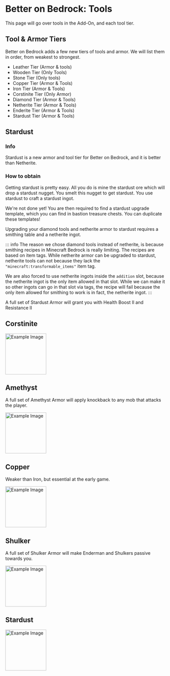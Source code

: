 # Better on Bedrock: Tools
This page will go over tools in the Add-On, and each tool tier.

## Tool & Armor Tiers
Better on Bedrock adds a few new tiers of tools and armor. We will list them in order, from weakest to strongest.
- Leather Tier (Armor & tools)
- Wooden Tier (Only Tools)
- Stone Tier (Only tools)
- Copper Tier (Armor & Tools)
- Iron Tier (Armor & Tools)
- Corstinite Tier (Only Armor)
- Diamond Tier (Armor & Tools)
- Netherite Tier (Armor & Tools)
- Enderite Tier (Armor & Tools)
- Stardust Tier (Armor & Tools)

## Stardust
<ImageShuffler
  :images="[
    'stardust_ingot',
    'stardust_nugget',
    'stardust_helmet',
    'stardust_chestplate',
    'stardust_leggings',
    'stardust_boots',
    'stardust_sword',
    'stardust_pickaxe',
    'stardust_axe',
    'stardust_shovel',
    'stardust_hoe'
  ]"
/>


### Info
Stardust is a new armor and tool tier for Better on Bedrock, and it is better than Netherite.
### How to obtain
Getting stardust is pretty easy. All you do is mine the stardust ore which will drop a stardust nugget. You smelt this nugget to get stardust. You use stardust to craft a stardust ingot.

<Furnace
  input="stardust_nugget"
  fuel="https://minecraft.wiki/images/Coal_JE4_BE3.png?165e9"
  output="star_dust"
  outputText=""
  :inputTooltips="['Stardust Nugget']"
  :fuelTooltips="['Fuel']"
  :outputTooltips="['Stardust']"
/>

<CraftingTable
  :grid="[
    {  image: 'https://minecraft.wiki/images/Diamond_JE3_BE3.png?99d00' },
    {  image: 'https://minecraft.wiki/images/Gold_Ingot_JE4_BE2.png?80cd6' },
    {  image: 'https://minecraft.wiki/images/Diamond_JE3_BE3.png?99d00' },
    {  image: 'star_dust' },
    {  image: 'https://minecraft.wiki/images/Gold_Ingot_JE4_BE2.png?80cd6' },
    {  image: 'star_dust' },
    {  image: 'star_dust' },
    {  image: 'star_dust' },
    {  image: 'star_dust' }
  ]"
  :inputTooltips="[
    `<span class='tooltip-title'>Diamond</span>`,
    `<span class='tooltip-title'>Gold Ingot</span>`,
    `<span class='tooltip-title'>Diamond</span>`,
    `<span class='tooltip-title'>Stardust</span>`,
    `<span class='tooltip-title'>Gold Ingot Ingot</span>`,
    `<span class='tooltip-title'>Stardust</span>`,
    `<span class='tooltip-title'>Stardust</span>`,
    `<span class='tooltip-title'>Stardust</span>`,
    `<span class='tooltip-title'>Stardust</span>`
  ]"
  output="stardust_ingot"
  outputText="4"
  outputSlotText="Stardust Ingot"
/>

We're not done yet! You are then required to find a stardust upgrade template, which you can find in bastion treasure chests. You can duplicate these templates!

<CraftingTable
  :grid="[
    { image: 'https://minecraft.wiki/images/thumb/Deepslate_%28UD%29_JE3.png/120px-Deepslate_%28UD%29_JE3.png?7635f' },
    { image: 'stardust_upgrade' },
    { image: 'https://minecraft.wiki/images/thumb/Deepslate_%28UD%29_JE3.png/120px-Deepslate_%28UD%29_JE3.png?7635f' },
    { image: 'https://minecraft.wiki/images/thumb/Deepslate_%28UD%29_JE3.png/120px-Deepslate_%28UD%29_JE3.png?7635f' },
    { image: 'stardust_ingot' },
    { image: 'https://minecraft.wiki/images/thumb/Deepslate_%28UD%29_JE3.png/120px-Deepslate_%28UD%29_JE3.png?7635f' },
    { image: 'https://minecraft.wiki/images/thumb/Deepslate_%28UD%29_JE3.png/120px-Deepslate_%28UD%29_JE3.png?7635f' },
    { image: 'https://minecraft.wiki/images/thumb/Deepslate_%28UD%29_JE3.png/120px-Deepslate_%28UD%29_JE3.png?7635f' },
    { image: 'https://minecraft.wiki/images/thumb/Deepslate_%28UD%29_JE3.png/120px-Deepslate_%28UD%29_JE3.png?7635f' }
  ]"
  :inputTooltips="[
    `<span class='tooltip-title'>Deepslate</span>`,
    `<span class='tooltip-title' style='color: yellow; text-shadow: 3px 3px 0px #3e3e15;'>Stardust Upgrade</span><br><br><span class='tooltip-property' style='color: lightgrey; text-shadow: 3px 3px 0px #292929;'>Applies to:</span><br><span class='tooltip-value' style='color: #5454fc; text-shadow: 3px 3px 0px #15153e;'>‎‎ Diamond Equipment</span><br><span class='tooltip-property' style='color: lightgrey; text-shadow: 3px 3px 0px #292929;'>Ingredients:</span><br><span class='tooltip-value' style='color: #5454fc; text-shadow: 3px 3px 0px #15153e;'>‎‎ Netherite Ingot</span>`,
    `<span class='tooltip-title'>Deepslate</span>`,
    `<span class='tooltip-title'>Deepslate</span>`,
    `<span class='tooltip-title'>Stardust Ingot</span>`,
    `<span class='tooltip-title'>Deepslate</span>`,
    `<span class='tooltip-title'>Deepslate</span>`,
    `<span class='tooltip-title'>Deepslate</span>`,
    `<span class='tooltip-title'>Deepslate</span>`
  ]"
  output="stardust_upgrade"
  outputText="2"
  outputSlotText="Stardust Upgrade Template"
  :outputTooltips="[
     `<span class='tooltip-title' style='color: yellow; text-shadow: 3px 3px 0px #3e3e15;'>Stardust Upgrade</span><br><br><span class='tooltip-property' style='color: lightgrey; text-shadow: 3px 3px 0px #292929;'>Applies to:</span><br><span class='tooltip-value' style='color: #5454fc; text-shadow: 3px 3px 0px #15153e;'>‎‎ Diamond Equipment</span><br><span class='tooltip-property' style='color: lightgrey; text-shadow: 3px 3px 0px #292929;'>Ingredients:</span><br><span class='tooltip-value' style='color: #5454fc; text-shadow: 3px 3px 0px #15153e;'>‎‎ Netherite Ingot</span>`,
  ]"
/>

Upgrading your diamond tools and netherite armor to stardust requires a smithing table and a netherite ingot.
<ShufflingSmithingTable
  background="UI/smithing_background"
  :inputItems="[
    ['stardust_upgrade'],
    ['diamond_sword', 'diamond_pickaxe', 'diamond_axe', 'diamond_shovel', 'diamond_hoe', 'netherite_helmet', 'netherite_chestplate', 'netherite_leggings', 'netherite_boots'],
    ['netherite_ingot']
  ]"
  :inputTooltips="[
`<span class='tooltip-title' style='color: yellow; text-shadow: 3px 3px 0px #3e3e15;'>Stardust Upgrade</span><br><br><span class='tooltip-property' style='color: lightgrey; text-shadow: 3px 3px 0px #292929;'>Applies to:</span><br><span class='tooltip-value' style='color: #5454fc; text-shadow: 3px 3px 0px #15153e;'>‎‎ Diamond Equipment</span><br><span class='tooltip-property' style='color: lightgrey; text-shadow: 3px 3px 0px #292929;'>Ingredients:</span><br><span class='tooltip-value' style='color: #5454fc; text-shadow: 3px 3px 0px #15153e;'>‎‎ Netherite Ingot</span>`,
    `<span class='tooltip-title'>Diamond Equipment</span>`,
    `<span class='tooltip-title'>Netherite Ingot</span>`
  ]"
  :outputItems="['stardust_sword', 'stardust_pickaxe', 'stardust_axe', 'stardust_shovel', 'stardust_hoe', 'stardust_helmet', 'stardust_chestplate', 'stardust_leggings', 'stardust_boots']"
  :outputTooltip="`<span>Stardust Equipment</span>`"
  :cycleInterval="1500"
/>

::: info
The reason we chose diamond tools instead of netherite, is because smithing recipes in Minecraft Bedrock is really limiting. The recipes are based on item tags. While netherite armor can be upgraded to stardust, netherite tools can not because they lack the `"minecraft:transformable_items"` item tag.

We are also forced to use netherite ingots inside the `addition` slot, because the netherite ingot is the only item allowed in that slot. While we can make it so other ingots can go in that slot via tags, the recipe will fail because the only item allowed for smithing to work is in fact, the netherite ingot.
:::

A full set of Stardust Armor will grant you with Health Boost II and Resistance II

## Corstinite
<div style="display: flex; align-items: center;">
    <img src="/Main/assets/armor/corstinite.png" alt="Example Image" width="128">
</div>

## Amethyst
A full set of Amethyst Armor will apply knockback to any mob that attacks the player.
<div style="display: flex; align-items: center;">
    <img src="/Main/assets/armor/amethyst.png" alt="Example Image" width="128">
</div>


## Copper
Weaker than Iron, but essential at the early game.
<div style="display: flex; align-items: center;">
    <img src="/Main/assets/armor/copper_armor.png" alt="Example Image" width="128">
</div>


## Shulker
A full set of Shulker Armor will make Enderman and Shulkers passive towards you.
<div style="display: flex; align-items: center;">
    <img src="/Main/assets/armor/shulker_armor.png" alt="Example Image" width="128">
</div>

## Stardust
<div style="display: flex; align-items: center;">
    <img src="/Main/assets/armor/stardust.png" alt="Example Image" width="128">
</div>

